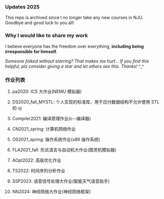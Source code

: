 ### Updates 2025

This repo is archived since I no longer take any new courses in NJU. Goodbye and good luck to you all!

### Why I would like to share my work

I believe everyone has the freedom over everything, **including being irresponsible for himself**.

_Someone folked without starring? That makes me hurt..._
_If you find this helpful, plz consider giving a star and let others see this. Thanks!_ ^\_^

### 作业列表

1. pa2020: ICS 大作业(NEMU 模拟器)

2. DS2020_fall_MYSTL: 个人实现的标准库，用于应付数据结构不允许使用 STL 的 oj

3. Compiler2021: 编译原理作业(c--编译器)

4. CN2021_spring: 计算机网络作业

5. OS2021_spring: 操作系统作业(x86 操作系统)

6. FLA2021_fall: 形式语言与自动机大作业(图灵机模拟器)

7. AOpt2022: 高级优化作业

8. TS2022: 时间序列分析作业

9. SSP2023: 语音信号处理大作业(智能天气语音助手)

10. NN2024: 神经网络大作业(神经网络框架)
